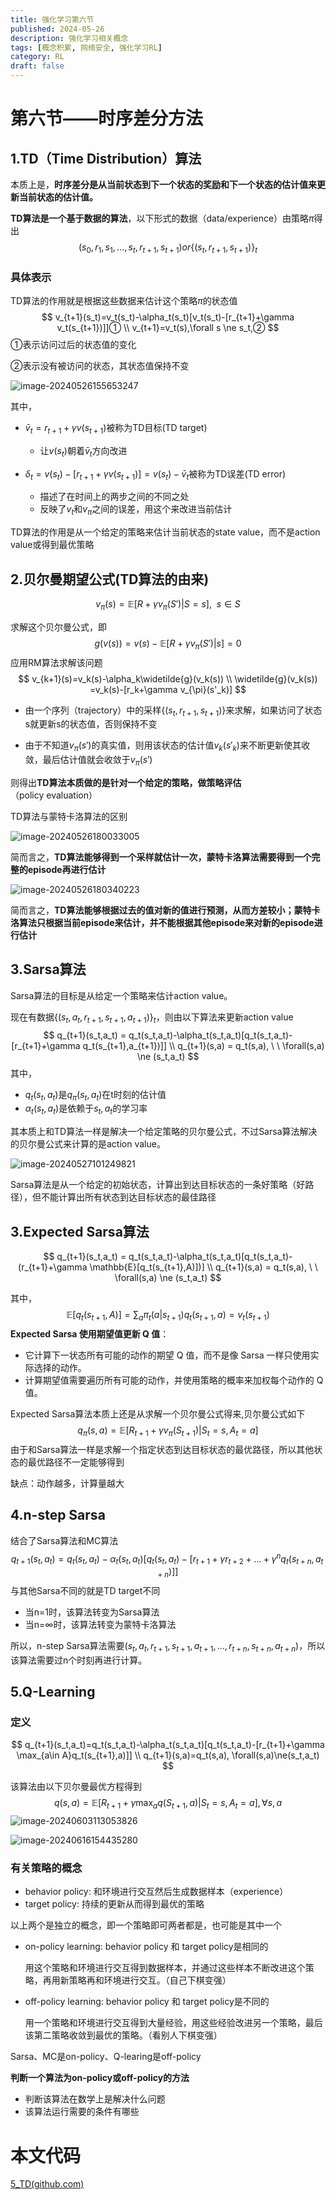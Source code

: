 ```yaml
---
title: 强化学习第六节
published: 2024-05-26
description: 强化学习相关概念
tags: [概念积累, 网络安全, 强化学习RL]
category: RL
draft: false
---
```

# 第六节——时序差分方法

## 1.TD（Time Distribution）算法

本质上是，**时序差分是从当前状态到下一个状态的奖励和下一个状态的估计值来更新当前状态的估计值。**

**TD算法是一个基于数据的算法**，以下形式的数据（data/experience）由策略$\pi$得出
$$
(s_0,r_1,s_1,...,s_t,r_{t+1},s_{t+1}) or\{(s_t,r_{t+1},s_{t+1})\}_t
$$

### 具体表示

TD算法的作用就是根据这些数据来估计这个策略$\pi$的状态值
$$
v_{t+1}(s_t)=v_t(s_t)-\alpha_t(s_t)[v_t(s_t)-[r_{t+1}+\gamma v_t(s_{t+1})]]① \\
v_{t+1}=v_t(s),\forall s \ne s_t,②
$$
①表示访问过后的状态值的变化

②表示没有被访问的状态，其状态值保持不变

![image-20240526155653247](https://raw.githubusercontent.com/PasserByNaOH/PicGo/main/blogPic/image-20240526155653247.png)

其中，

- $\bar{v}_t=r_{t+1}+\gamma v(s_{t+1})$被称为TD目标(TD target) 
  - 让$v(s_t)$朝着$\bar{v}_t$方向改进

- $\delta_t=v(s_t)-[r_{t+1}+\gamma v(s_{t+1})]=v(s_t)-\bar{v}_t$被称为TD误差(TD error)
  - 描述了在时间上的两步之间的不同之处
  - 反映了$v_t$和$v_{\pi}$之间的误差，用这个来改进当前估计

TD算法的作用是从一个给定的策略来估计当前状态的state value，而不是action value或得到最优策略



## 2.贝尔曼期望公式(TD算法的由来)

$$
v_{\pi}(s)=\mathbb{E}[R+\gamma v_{\pi}(S')|S = s],\ \ s\in S
$$

求解这个贝尔曼公式，即
$$
g(v(s))=v(s)-\mathbb{E}[R+\gamma v_{\pi}(S')|s]=0
$$
应用RM算法求解该问题
$$
v_{k+1}(s)=v_k(s)-\alpha_k\widetilde{g}(v_k(s)) \\
\widetilde{g}(v_k(s)) =v_k(s)-[r_k+\gamma v_{\pi}(s'_k)]
$$

- 由一个序列（trajectory）中的采样$\{(s_t,r_{t+1},s_{t+1})\}$来求解，如果访问了状态s就更新s的状态值，否则保持不变

- 由于不知道$v_{\pi}(s')$的真实值，则用该状态的估计值$v_k(s'_k)$来不断更新使其收敛，最后估计值就会收敛于$v_{\pi}(s')$

则得出**TD算法本质做的是针对一个给定的策略，做策略评估**（policy evaluation）

TD算法与蒙特卡洛算法的区别

![image-20240526180033005](https://raw.githubusercontent.com/PasserByNaOH/PicGo/main/blogPic/image-20240526180033005.png)

简而言之，**TD算法能够得到一个采样就估计一次，蒙特卡洛算法需要得到一个完整的episode再进行估计**

![image-20240526180340223](https://raw.githubusercontent.com/PasserByNaOH/PicGo/main/blogPic/image-20240526180340223.png)

简而言之，**TD算法能够根据过去的值对新的值进行预测，从而方差较小；蒙特卡洛算法只根据当前episode来估计，并不能根据其他episode来对新的episode进行估计**

## 3.Sarsa算法

Sarsa算法的目标是从给定一个策略来估计action value。

现在有数据$\{(s_t,a_t,r_{t+1},s_{t+1},a_{t+1})\}_t$，则由以下算法来更新action value
$$
q_{t+1}(s_t,a_t) = q_t(s_t,a_t)-\alpha_t(s_t,a_t)[q_t(s_t,a_t)-[r_{t+1}+\gamma q_t(s_{t+1},a_{t+1})]] \\
q_{t+1}(s,a) = q_t(s,a), \ \ \forall(s,a) \ne (s_t,a_t)
$$
其中，

- $q_t(s_t,a_t)$是$q_{\pi}(s_t,a_t)$在t时刻的估计值
- $\alpha_t(s_t,a_t)$是依赖于$s_t,a_t$的学习率 

其本质上和TD算法一样是解决一个给定策略的贝尔曼公式，不过Sarsa算法解决的贝尔曼公式来计算的是action value。

![image-20240527101249821](https://raw.githubusercontent.com/PasserByNaOH/PicGo/main/blogPic/image-20240527101249821.png)

Sarsa算法是从一个给定的初始状态，计算出到达目标状态的一条好策略（好路径），但不能计算出所有状态到达目标状态的最佳路径

## 3.Expected Sarsa算法

$$
q_{t+1}(s_t,a_t) = q_t(s_t,a_t)-\alpha_t(s_t,a_t)[q_t(s_t,a_t)-(r_{t+1}+\gamma \mathbb{E}[q_t(s_{t+1},A)])] \\
q_{t+1}(s,a) = q_t(s,a), \ \ \forall(s,a) \ne (s_t,a_t)
$$

其中，
$$
\mathbb{E}[q_t(s_{t+1},A)]=\sum_a \pi_t(a|s_{t+1})q_t(s_{t+1},a)=v_t(s_{t+1})
$$
**Expected Sarsa 使用期望值更新 Q 值**：

- 它计算下一状态所有可能的动作的期望 Q 值，而不是像 Sarsa 一样只使用实际选择的动作。
- 计算期望值需要遍历所有可能的动作，并使用策略的概率来加权每个动作的 Q 值。

Expected Sarsa算法本质上还是从求解一个贝尔曼公式得来,贝尔曼公式如下
$$
q_{\pi}(s,a)=\mathbb{E}[R_{t+1}+\gamma v_{\pi}(S_{t+1})|S_t=s,A_t=a]
$$
由于和Sarsa算法一样是求解一个指定状态到达目标状态的最优路径，所以其他状态的最优路径不一定能够得到



缺点：动作越多，计算量越大

## 4.n-step Sarsa

结合了Sarsa算法和MC算法
$$
q_{t+1}(s_t,a_t) = q_t(s_t,a_t) - \alpha_t(s_t,a_t)[q_t(s_t,a_t)-[r_{t+1}+\gamma r_{t+2}+...+\gamma^nq_t(s_{t+n},a_{t+n})]]
$$
与其他Sarsa不同的就是TD target不同

- 当n=1时，该算法转变为Sarsa算法
- 当n=∞时，该算法转变为蒙特卡洛算法

所以，n-step Sarsa算法需要$(s_t,a_t,r_{t+1},s_{t+1},a_{t+1},...,r_{t+n},s_{t+n},a_{t+n})$，所以该算法需要过n个时刻再进行计算。

## 5.Q-Learning

### 定义

$$
q_{t+1}(s_t,a_t)=q_t(s_t,a_t)-\alpha_t(s_t,a_t)[q_t(s_t,a_t)-[r_{t+1}+\gamma \max_{a\in A}q_t(s_{t+1},a)]] \\
q_{t+1}(s,a)=q_t(s,a), \forall(s,a)\ne(s_t,a_t)
$$

该算法由以下贝尔曼最优方程得到
$$
q(s,a)=\mathbb{E}[R_{t+1}+\gamma \max_aq(S_{t+1},a)|S_t=s,A_t=a], \forall s,a
$$
![image-20240603113053826](https://raw.githubusercontent.com/PasserByNaOH/PicGo/main/blogPic/image-20240603113053826.png)

![image-20240616154435280](https://raw.githubusercontent.com/PasserByNaOH/PicGo/main/blogPic/image-20240616154435280.png)

### **有关策略的概念**

- behavior policy: 和环境进行交互然后生成数据样本（experience）
- target policy: 持续的更新从而得到最优的策略

以上两个是独立的概念，即一个策略即可两者都是，也可能是其中一个

- on-policy learning: behavior policy 和 target policy是相同的

  用这个策略和环境进行交互得到数据样本，并通过这些样本不断改进这个策略，再用新策略再和环境进行交互。（自己下棋变强）

- off-policy learning: behavior policy 和 target policy是不同的

  用一个策略和环境进行交互得到大量经验，用这些经验改进另一个策略，最后该第二策略收敛到最优的策略。（看别人下棋变强）

Sarsa、MC是on-policy、Q-learing是off-policy

**判断一个算法为on-policy或off-policy的方法**

- 判断该算法在数学上是解决什么问题
- 该算法运行需要的条件有哪些



# 本文代码

[5_TD(github.com)](https://github.com/PasserByNaOH/RL_Learing/tree/master/5_TD)
